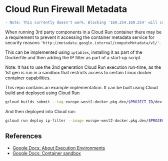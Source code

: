 # Cloud Run Firewall Metadata

```diff
- Note: This currently doesn't work. Blocking '169.254.169.254' will cause all outbound requests to fail. It does however work for arbitrary websites.
```

When running 3rd party components in a Cloud Run container there may be a requirement
to prevent it accessing the container metadata service for security reasons
`'http://metadata.google.internal/computeMetadata/v1/'`.

This can be implemented using `iptables`, installing it as part of the Dockerfile and then
adding the IP filter as part of a start-up script.

Note: It has to use the 2nd generation Cloud Run execution run-time, as the 1st gen is run in
a sandbox that restricts access to certain Linux docker container capabilities.

This repo contains an example implementation. It can be built using Cloud build and deployed
using Cloud Run

```sh
gcloud builds submit --tag europe-west2-docker.pkg.dev/$PROJECT_ID/dev-images/ip-filter
```

And then deployed into Cloud run: 

```sh
gcloud run deploy ip-filter --image europe-west2-docker.pkg.dev/$PROJECT_ID/dev-images/ip-filter --platform managed --region europe-west2 --allow-unauthenticated --execution-environment gen2
```

## References

- [Google Docs: About Execution Environments](https://cloud.google.com/run/docs/about-execution-environments)
- [Google Docs: Container sandbox](https://cloud.google.com/run/docs/container-contract#sandbox)

